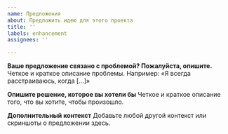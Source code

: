 ```yaml
---
name: Предложения
about: Предложить идею для этого проекта
title: ''
labels: enhancement
assignees: ''

---
```


**Ваше предложение связано с проблемой? Пожалуйста, опишите.**
Четкое и краткое описание проблемы. Например: «Я всегда расстраиваюсь, когда [...]»

**Опишите решение, которое вы хотели бы**
Четкое и краткое описание того, что вы хотите, чтобы произошло.

**Дополнительный контекст**
Добавьте любой другой контекст или скриншоты о предложении здесь.
